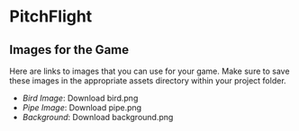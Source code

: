 # PitchFlight
## Images for the Game

Here are links to images that you can use for your game. Make sure to save these images in the appropriate assets directory within your project folder.

- *Bird Image*: Download bird.png
- *Pipe Image*: Download pipe.png
- *Background*: Download background.png